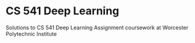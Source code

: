 # CS 541 Deep Learning
 Solutions to CS 541 Deep Learning Assignment coursework at Worcester Polytechnic Institute
